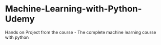 # Machine-Learning-with-Python-Udemy
Hands on Project from the course - The complete machine learning course with python 
